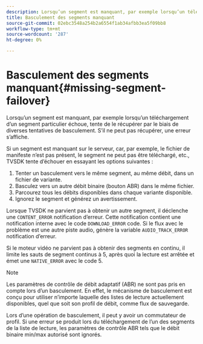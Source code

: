 ```yaml
---
description: Lorsqu’un segment est manquant, par exemple lorsqu’un téléchargement d’un segment particulier échoue, tente de le récupérer par le biais de diverses tentatives de basculement. S’il ne peut pas récupérer, une erreur s’affiche.
title: Basculement des segments manquant
source-git-commit: 02ebc3548a254b2a6554f1ab34afbb3ea5f09bb8
workflow-type: tm+mt
source-wordcount: '287'
ht-degree: 0%

---
```


# Basculement des segments manquant{#missing-segment-failover}

Lorsqu’un segment est manquant, par exemple lorsqu’un téléchargement d’un segment particulier échoue, tente de le récupérer par le biais de diverses tentatives de basculement. S’il ne peut pas récupérer, une erreur s’affiche.

Si un segment est manquant sur le serveur, car, par exemple, le fichier de manifeste n’est pas présent, le segment ne peut pas être téléchargé, etc., TVSDK tente d’échouer en essayant les options suivantes :

1. Tenter un basculement vers le même segment, au même débit, dans un fichier de variante.
1. Basculez vers un autre débit binaire (bouton ABR) dans le même fichier.
1. Parcourez tous les débits disponibles dans chaque variante disponible.
1. Ignorez le segment et générez un avertissement.

Lorsque TVSDK ne parvient pas à obtenir un autre segment, il déclenche une `CONTENT_ERROR` notification d’erreur. Cette notification contient une notification interne avec le code `DOWNLOAD_ERROR` code. Si le flux avec le problème est une autre piste audio, génère la variable `AUDIO_TRACK_ERROR` notification d’erreur.

Si le moteur vidéo ne parvient pas à obtenir des segments en continu, il limite les sauts de segment continus à 5, après quoi la lecture est arrêtée et émet une `NATIVE_ERROR` avec le code 5.

>[!NOTE]
>
>Les paramètres de contrôle de débit adaptatif (ABR) ne sont pas pris en compte lors d’un basculement. En effet, le mécanisme de basculement est conçu pour utiliser n’importe laquelle des listes de lecture actuellement disponibles, quel que soit son profil de débit, comme flux de sauvegarde.
>
>Lors d’une opération de basculement, il peut y avoir un commutateur de profil. Si une erreur se produit lors du téléchargement de l’un des segments de la liste de lecture, les paramètres de contrôle ABR tels que le débit binaire min/max autorisé sont ignorés.
